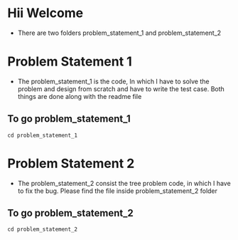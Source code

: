 # Hii Welcome

* There are two folders problem_statement_1 and problem_statement_2

# Problem Statement 1
- The problem_statement_1 is the code, In which I have to solve the problem and design from scratch and have to write the test case. Both things are done along with the readme file
  
## To go problem_statement_1 
    cd problem_statement_1

# Problem Statement 2
- The problem_statement_2 consist the tree problem code, in which I have to fix the bug. Please find the file inside problem_statement_2 folder
  
## To go problem_statement_2 
    cd problem_statement_2